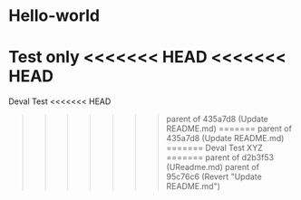 # Hello-world
Test only
<<<<<<< HEAD
<<<<<<< HEAD
=======
Deval Test
<<<<<<< HEAD
>>>>>>> parent of 435a7d8 (Update README.md)
=======
>>>>>>> parent of 435a7d8 (Update README.md)
=======
Deval Test
XYZ 
=======
>>>>>>> parent of d2b3f53 (UReadme.md)
>>>>>>> parent of 95c76c6 (Revert "Update README.md")
